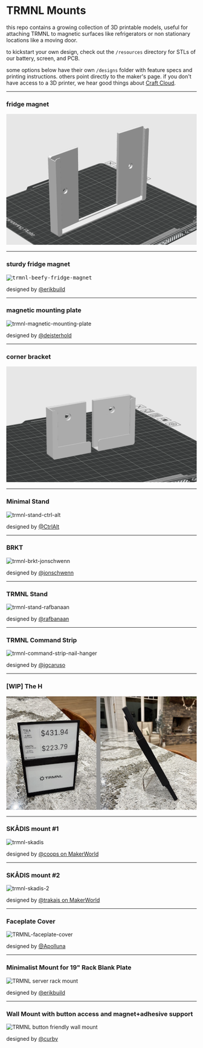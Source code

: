 # TRMNL Mounts

this repo contains a growing collection of 3D printable models, useful for attaching TRMNL to magnetic surfaces like refrigerators or non stationary locations like a moving door.

to kickstart your own design, check out the `/resources` directory for STLs of our battery, screen, and PCB.

some options below have their own `/designs` folder with feature specs and printing instructions. others point directly to the maker's page. if you don't have access to a 3D printer, we hear good things about [Craft Cloud](https://craftcloud3d.com/upload).

---

### fridge magnet

<kbd>![trmnl-fridge-magnet-front-preview](https://github.com/usetrmnl/mounts/blob/main/designs/fridge_magnet/preview/front%20-%20fridge_mount_3.1.png)</kbd>

---

### sturdy fridge magnet

<kbd>![trmnl-beefy-fridge-magnet](https://github.com/user-attachments/assets/94493388-19e6-4f62-ac63-d2783833e840)</kbd>

designed by [@erikbuild](https://www.printables.com/model/1311911-trmnl-sturdy-fridge-magnet-mount)

---

### magnetic mounting plate

![trmnl-magnetic-mounting-plate](https://github.com/user-attachments/assets/dd6d9ed2-b7f8-42ac-bbcd-28ae6d58514a)

designed by [@deisterhold](https://makerworld.com/en/models/1388620-trmnl-magnetic-mounting-plate#profileId-1438495)

---

### corner bracket

![corner-bracket-front-preview](https://github.com/usetrmnl/mounts/blob/main/designs/corner_bracket/preview/front%20-%20corner_bracket_3.1.png)

---

### Minimal Stand

![trmnl-stand-ctrl-alt](https://github.com/user-attachments/assets/8961a014-4682-4642-9116-865eb9ef53d2)

designed by [@CtrlAlt](https://makerworld.com/en/models/1267576-trmnl-stand-for-e-ink-dashboard)

---

### BRKT

![trmnl-brkt-jonschwenn](https://github.com/user-attachments/assets/f2da76cc-3f02-43fa-8e09-d0f6700798a5)

designed by [@jonschwenn](https://www.printables.com/model/1194757-trmnl-brkt)

---

### TRMNL Stand

![trmnl-stand-rafbanaan](https://github.com/user-attachments/assets/cf788dc2-d9f1-4ea9-ad45-caf90f97bcdd)

designed by [@rafbanaan](https://makerworld.com/en/models/1094514)

---

### TRMNL Command Strip

![trmnl-command-strip-nail-hanger](https://github.com/user-attachments/assets/121c192b-0546-4b00-b399-dcc7c2c42017)

designed by [@jgcaruso](https://makerworld.com/en/models/1189641-trmnl-command-strip-nail)

---

### [WIP] The H

![the-h-wip-preview](https://github.com/usetrmnl/mounts/blob/main/designs/the_h/preview/the_h.jpeg)

---

### SKÅDIS mount #1

![trmnl-skadis](https://makerworld.bblmw.com/makerworld/model/US3a1af63a9befc2/design/2025-02-27_1cf7c90d0e8c5.jpg?x-oss-process=image/resize,w_1920/format,webp)

designed by [@coops on MakerWorld](https://makerworld.com/en/models/1156997-trmnl-skadis-mount)

---

### SKÅDIS mount #2

![trmnl-skadis-2](https://makerworld.bblmw.com/makerworld/model/US9294ab6415dfde/design/2025-05-30_9717154bdea87.jpg?x-oss-process=image/resize,w_1920/format,webp)

designed by [@trakais on MakerWorld](https://makerworld.com/en/models/1469457-tmrnl-mini-hook-for-ikea-skadis-pegboard#profileId-1533577)

---

### Faceplate Cover

![TRMNL-faceplate-cover](https://github.com/user-attachments/assets/98dc6752-ed4e-4154-b2af-a3f93717fdb0)

designed by [@Apolluna](https://www.printables.com/model/1313342-trmnl-faceplate-cover)

---

### Minimalist Mount for 19" Rack Blank Plate

![TRMNL server rack mount](https://github.com/user-attachments/assets/6decde3c-44fe-4ed6-8a67-bf33a5cfde78)

designed by [@erikbuild](https://www.printables.com/model/1316341-trmnl-minimalist-mount-for-19-rack-blank-plate)

---

### Wall Mount with button access and magnet+adhesive support

![TRMNL button friendly wall mount](https://github.com/user-attachments/assets/7d72d339-83ab-4034-bfd4-02b01ab2a484)

designed by [@curby](https://www.printables.com/model/1316584-trmnl-button-mount)
